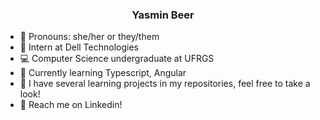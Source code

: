 <h3 align="center">Yasmin Beer</h3>

- 🌷 Pronouns: she/her or they/them
- 📌 Intern at Dell Technologies
- 💻 Computer Science undergraduate at UFRGS
- 🌱 Currently learning Typescript, Angular
- 🌿 I have several learning projects in my repositories, feel free to take a look!
- 📍 Reach me on Linkedin!


